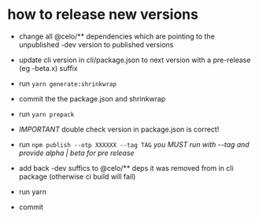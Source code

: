 # how to release new versions

- change all @celo/** dependencies which are pointing to the unpublished -dev version to published versions

- update cli version in cli/package.json to next version with a pre-release (eg -beta.x) suffix

- run `yarn generate:shrinkwrap`

- commit the the package.json and shrinkwrap

- run `yarn prepack`

- *IMPORTANT* double check version in package.json is correct!

- run `npm publish --otp XXXXXX --tag TAG` *you MUST run with --tag and provide alpha | beta for pre release*

- add back -dev suffics to @celo/** deps it was removed from in cli package (otherwise ci build will fail)

- run yarn

- commit
